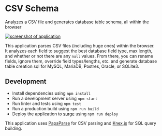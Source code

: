 # CSV Schema
Analyzes a CSV file and generates database table schema, all within the browser

[![screenshot of application](http://i.imgur.com/jfGmGMM.png)](https://csv-schema.surge.sh)

This application parses CSV files (including huge ones)
within the browser. It analyzes each field to suggest the best database field type, max length,
and whether or not there are any `null` values. From there, you can rename fields, ignore them,
override field types/lengths, etc. and generate database table creation sql for MySQL, MariaDB,
Postres, Oracle, or SQLite3.

## Development
* Install dependencies using `npm install`
* Run a development server using `npm start`
* Run linter and tests using `npm test`
* Run a production build using `npm run build`
* Deploy the application to [surge](https://surge.sh) using `npm run deploy`

This application uses [PapaParse](http://papaparse.com/) for CSV parsing and
[Knex.js](http://knexjs.org/) for SQL query building.
